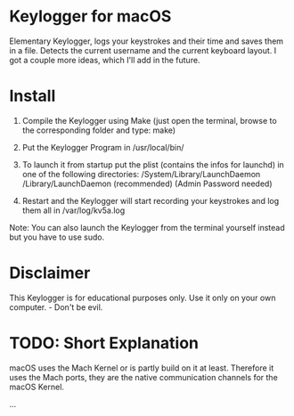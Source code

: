 # Keylogger for macOS

Elementary Keylogger, logs your keystrokes and their time and saves them in a file.
Detects the current username and the current keyboard layout.
I got a couple more ideas, which I'll add in the future.

# Install

1. Compile the Keylogger using Make (just open the terminal, browse to the corresponding folder and type: make)

2. Put the Keylogger Program in /usr/local/bin/

3. To launch it from startup put the plist (contains the infos for launchd) in one of the following directories:
/System/Library/LaunchDaemon
/Library/LaunchDaemon (recommended)
(Admin Password needed)

4. Restart and the Keylogger will start recording your keystrokes and log them all in /var/log/kv5a.log

Note: You can also launch the Keylogger from the terminal yourself instead but you have to use sudo.

# Disclaimer

This Keylogger is for educational purposes only.
Use it only on your own computer. - Don't be evil.

# TODO: Short Explanation

macOS uses the Mach Kernel or is partly build on it at least.
Therefore it uses the Mach ports, they are the native communication channels for the macOS Kernel.

...

